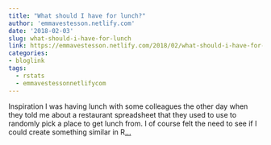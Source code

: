 ```yaml
---
title: "What should I have for lunch?"
author: 'emmavestesson.netlify.com'
date: '2018-02-03'
slug: what-should-i-have-for-lunch
link: https://emmavestesson.netlify.com/2018/02/what-should-i-have-for-lunch/
categories:
- bloglink
tags:
  - rstats
  - emmavestessonnetlifycom
---
```


Inspiration I was having lunch with some colleagues the other day when they told me about a restaurant spreadsheet that they used to use to randomly pick a place to get lunch from. I of course felt the need to see if I could create something similar in R[... <i class="fas fa-external-link-alt"></i>](https://emmavestesson.netlify.com/2018/02/what-should-i-have-for-lunch/)

